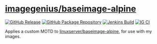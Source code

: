 <!-- DO NOT EDIT THIS FILE MANUALLY -->
<!-- Please read https://github.com/imagegenius/docker-baseimage-alpine/blob/3.19/.github/CONTRIBUTING.md -->
# [imagegenius/baseimage-alpine](https://github.com/imagegenius/docker-baseimage-alpine)

[![GitHub Release](https://img.shields.io/github/release/imagegenius/docker-baseimage-alpine.svg?color=007EC6&labelColor=555555&logoColor=ffffff&style=for-the-badge&logo=github)](https://github.com/imagegenius/docker-baseimage-alpine/releases)
[![GitHub Package Repository](https://shields.io/badge/GitHub%20Package-blue?logo=github&logoColor=ffffff&style=for-the-badge)](https://github.com/imagegenius/docker-baseimage-alpine/packages)
[![Jenkins Build](https://img.shields.io/jenkins/build?labelColor=555555&logoColor=ffffff&style=for-the-badge&jobUrl=https%3A%2F%2Fci.imagegenius.io%2Fjob%2FDocker-Pipeline-Builders%2Fjob%2Fdocker-baseimage-alpine%2Fjob%2F3.19%2F&logo=jenkins)](https://ci.imagegenius.io/job/Docker-Pipeline-Builders/job/docker-baseimage-alpine/job/3.19/)
[![IG CI](https://img.shields.io/badge/dynamic/yaml?color=007EC6&labelColor=555555&logoColor=ffffff&style=for-the-badge&label=CI&query=CI&url=https%3A%2F%2Fci-tests.imagegenius.io%2Fbaseimage-alpine%2Flatest-3.19%2Fci-status.yml)](https://ci-tests.imagegenius.io/baseimage-alpine/latest-3.19/index.html)

Applies a custom MOTD to [linuxserver/baseimage-alpine](https://github.com/linuxserver/docker-baseimage-alpine), for use with my images.

